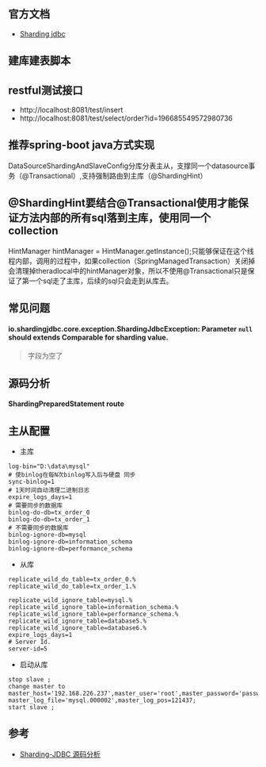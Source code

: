 ## 官方文档
* [Sharding jdbc](http://shardingjdbc.io/docs_cn/01-start/code-demo/)

## 建库建表脚本

## restful测试接口
* http://localhost:8081/test/insert
* http://localhost:8081/test/select/order?id=196685549572980736


## 推荐spring-boot java方式实现
 DataSourceShardingAndSlaveConfig分库分表主从，支撑同一个datasource事务（@Transactional）,支持强制路由到主库（@ShardingHint）
 
 
## @ShardingHint要结合@Transactional使用才能保证方法内部的所有sql落到主库，使用同一个collection

  HintManager hintManager = HintManager.getInstance();只能够保证在这个线程内部，调用的过程中，如果collection（SpringManagedTransaction）关闭掉会清理掉theradlocal中的hintManager对象，所以不使用@Transactional只是保证了第一个sql走了主库，后续的sql只会走到从库去。

## 常见问题
#### io.shardingjdbc.core.exception.ShardingJdbcException: Parameter `null` should extends Comparable for sharding value.
> 字段为空了


## 源码分析
#### ShardingPreparedStatement route


## 主从配置
* 主库
````$xslt
log-bin="D:\data\mysql"
# 使binlog在每N次binlog写入后与硬盘 同步
sync-binlog=1
# 1天时间自动清理二进制日志
expire_logs_days=1
# 需要同步的数据库 
binlog-do-db=tx_order_0
binlog-do-db=tx_order_1
# 不需要同步的数据库
binlog-ignore-db=mysql   
binlog-ignore-db=information_schema 
binlog-ignore-db=performance_schema
````
* 从库
````$xslt
replicate_wild_do_table=tx_order_0.%
replicate_wild_do_table=tx_order_1.%

replicate_wild_ignore_table=mysql.%
replicate_wild_ignore_table=information_schema.%
replicate_wild_ignore_table=performance_schema.%
replicate_wild_ignore_table=database5.%
replicate_wild_ignore_table=database6.%
expire_logs_days=1
# Server Id.
server-id=5
````
* 启动从库
````$xslt
stop slave ;
change master to master_host='192.168.226.237',master_user='root',master_password='password', master_log_file='mysql.000002',master_log_pos=121437;
start slave ;
````







## 参考
* [Sharding-JDBC 源码分析](https://www.iocoder.cn/categories/Sharding-JDBC/)